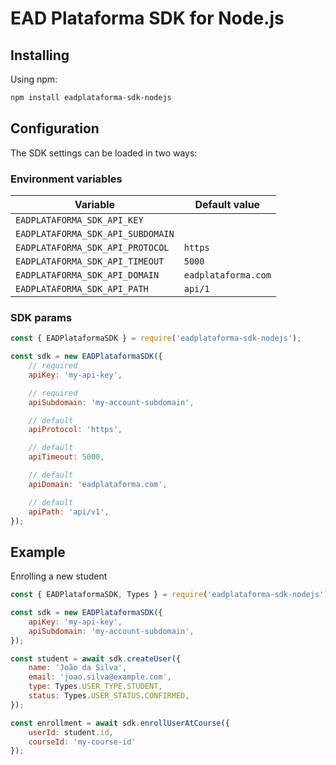 # EAD Plataforma SDK for Node.js

## Installing

Using npm:

```bash
npm install eadplataforma-sdk-nodejs
```

## Configuration

The SDK settings can be loaded in two ways:

### Environment variables

| Variable                          | Default value       |
| --------------------------------- | ------------------- |
| `EADPLATAFORMA_SDK_API_KEY`       |
| `EADPLATAFORMA_SDK_API_SUBDOMAIN` |
| `EADPLATAFORMA_SDK_API_PROTOCOL`  | `https`             |
| `EADPLATAFORMA_SDK_API_TIMEOUT`   | `5000`              |
| `EADPLATAFORMA_SDK_API_DOMAIN`    | `eadplataforma.com` |
| `EADPLATAFORMA_SDK_API_PATH`      | `api/1`             |

### SDK params

```javascript
const { EADPlataformaSDK } = require('eadplataforma-sdk-nodejs');

const sdk = new EADPlataformaSDK({
    // required
    apiKey: 'my-api-key',

    // required
    apiSubdomain: 'my-account-subdomain',

    // default
    apiProtocol: 'https',

    // default
    apiTimeout: 5000,

    // default
    apiDomain: 'eadplataforma.com',

    // default
    apiPath: 'api/v1',
});
```

## Example

Enrolling a new student

```javascript
const { EADPlataformaSDK, Types } = require('eadplataforma-sdk-nodejs');

const sdk = new EADPlataformaSDK({
    apiKey: 'my-api-key',
    apiSubdomain: 'my-account-subdomain',
});

const student = await sdk.createUser({
    name: 'João da Silva',
    email: 'joao.silva@example.com',
    type: Types.USER_TYPE.STUDENT,
    status: Types.USER_STATUS.CONFIRMED,
});

const enrollment = await sdk.enrollUserAtCourse({
    userId: student.id,
    courseId: 'my-course-id'
});
```